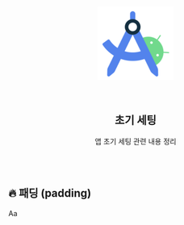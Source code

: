 <div align="center">
  <p>
    <img src="../README.assets/studio.png">
  </p>
  <br>
  <h2>초기 세팅</h2>
  <p>앱 초기 세팅 관련 내용 정리</p>
  <br>
  <br>
</div>



## 🔥 패딩 (padding)

Aa
